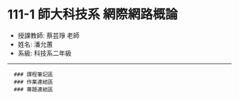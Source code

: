 # 111-1 師大科技系 網際網路概論
  * 授課教師: 蔡芸琤 老師
  * 姓名: 潘允蕙
  * 系級: 科技系二年級
  ---
      ### 課程筆記區
      ### 作業連結區
      ### 專題連結區
  
